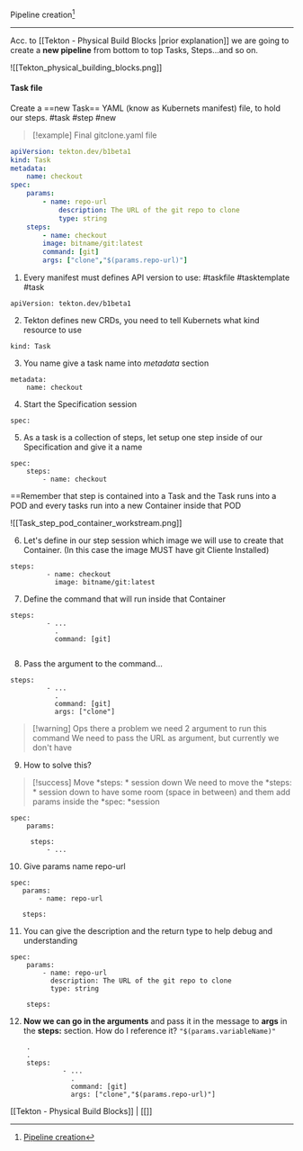 Pipeline creation[^1]
***

Acc. to [[Tekton - Physical Build Blocks |prior explanation]] we are going to create a **new pipeline** from bottom to top Tasks, Steps...and so on.

![[Tekton_physical_building_blocks.png]]

#### Task file

Create a ==new Task== YAML (know as Kubernets manifest) file, to hold our steps.
#task #step #new

>[!example] Final gitclone.yaml file

```yaml
apiVersion: tekton.dev/b1beta1
kind: Task
metadata: 
	name: checkout
spec:
	params:
		- name: repo-url
			description: The URL of the git repo to clone
			type: string
	steps:
		- name: checkout
		image: bitname/git:latest
		command: [git]
		args: ["clone","$(params.repo-url)"]


```

1. Every manifest must defines API version to use:
#taskfile #tasktemplate #task
```
apiVersion: tekton.dev/b1beta1	
```

2. Tekton defines new CRDs, you need to tell Kubernets what kind resource to use
```
kind: Task
```

3. You name give a task name into *metadata* section
```
metadata: 
	name: checkout
```

4. Start the Specification session
```
spec:
```
 5. As a task is a collection of steps, let setup one step inside of our Specification and give it a name
 ```
 spec:
	 steps:
		 - name: checkout
```

==Remember that step is contained into a Task and the Task runs into a POD and every tasks run into a new Container inside that POD 

![[Task_step_pod_container_workstream.png]]

6. Let's define  in our step session which image we will use to create that Container.
(In this case the image MUST have git Cliente Installed)
```
steps:
		 - name: checkout
		   image: bitname/git:latest
```

7. Define the command that will run inside that Container

```
steps:
		 - ...
		   .
		   command: [git]
		  
```

8. Pass the argument to the command...
```
steps:
		 - ...
		   .
		   command: [git]
		   args: ["clone"]
```

>[!warning] Ops there a problem we need 2 argument to run this command
>We need to pass the URL as argument, but currently we don't have

9. How to solve this?
>[!success] Move *steps: * session down
>We need to move the *steps: * session down to have some room (space in between) and them add params inside the *spec: *session

```
spec:
	params:
	
	 steps:
		 - ...
```
 
 10. Give params name repo-url
 ```
 spec:
	params:
		- name: repo-url

	steps:
```

11. You can give the description and the return type to help debug and understanding
```
spec:
	params:
		- name: repo-url
		  description: The URL of the git repo to clone
		  type: string

	steps:
```

12. **Now we can go in the arguments** and pass it in the message to **args** in the **steps:** section.
    How do I reference it? ```"$(params.variableName)"```
```
	.
	.
	steps:
			 - ...
			   .
			   command: [git]
			   args: ["clone","$(params.repo-url)"]
```
    


[[Tekton - Physical Build Blocks]] | [[]]

[^1]: [Pipeline creation](https://www.coursera.org/learn/continuous-integration-and-continuous-delivery-ci-cd/lecture/0Srjv/building-a-tekton-pipeline)